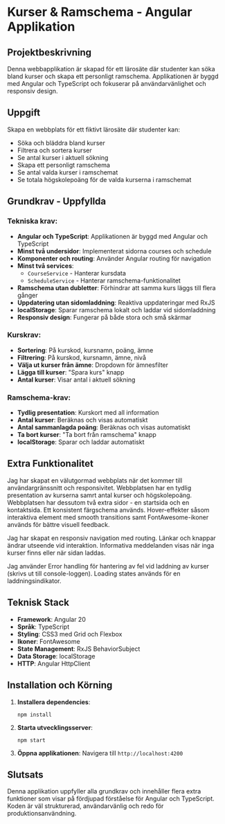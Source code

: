 # Kurser & Ramschema - Angular Applikation

## Projektbeskrivning

Denna webbapplikation är skapad för ett lärosäte där studenter kan söka bland kurser och skapa ett personligt ramschema. Applikationen är byggd med Angular och TypeScript och fokuserar på användarvänlighet och responsiv design.

## Uppgift

Skapa en webbplats för ett fiktivt lärosäte där studenter kan:

- Söka och bläddra bland kurser
- Filtrera och sortera kurser
- Se antal kurser i aktuell sökning
- Skapa ett personligt ramschema
- Se antal valda kurser i ramschemat
- Se totala högskolepoäng för de valda kurserna i ramschemat

## Grundkrav - Uppfyllda

### Tekniska krav:

- **Angular och TypeScript**: Applikationen är byggd med Angular och TypeScript
- **Minst två undersidor**: Implementerat sidorna courses och schedule
- **Komponenter och routing**: Använder Angular routing för navigation
- **Minst två services**:
  - `CourseService` - Hanterar kursdata
  - `ScheduleService` - Hanterar ramschema-funktionalitet
- **Ramschema utan dubletter**: Förhindrar att samma kurs läggs till flera gånger
- **Uppdatering utan sidomladdning**: Reaktiva uppdateringar med RxJS
- **localStorage**: Sparar ramschema lokalt och laddar vid sidomladdning
- **Responsiv design**: Fungerar på både stora och små skärmar

### Kurskrav:

- **Sortering**: På kurskod, kursnamn, poäng, ämne
- **Filtrering**: På kurskod, kursnamn, ämne, nivå
- **Välja ut kurser från ämne**: Dropdown för ämnesfilter
- **Lägga till kurser**: "Spara kurs" knapp
- **Antal kurser**: Visar antal i aktuell sökning

### Ramschema-krav:

- **Tydlig presentation**: Kurskort med all information
- **Antal kurser**: Beräknas och visas automatiskt
- **Antal sammanlagda poäng**: Beräknas och visas automatiskt
- **Ta bort kurser**: "Ta bort från ramschema" knapp
- **localStorage**: Sparar och laddar automatiskt

## Extra Funktionalitet

Jag har skapat en välutgormad webbplats när det kommer till användargränssnitt och responsivitet. Webbplatsen har en tydlig presentation av kurserna samrt antal kurser och högskolepoäng. Webbplatsen har dessutom två extra sidor - en startsida och en kontaktsida. Ett konsistent färgschema används. Hover-effekter såsom interaktiva element med smooth transitions samt FontAwesome-ikoner används för bättre visuell feedback.

Jag har skapat en responsiv navigation med routing. Länkar och knappar ändrar utseende vid interaktion. Informativa meddelanden visas när inga kurser finns eller när sidan laddas.

Jag använder Error handling för hantering av fel vid laddning av kurser (skrivs ut till console-loggen). Loading states används för en laddningsindikator.

## Teknisk Stack

- **Framework**: Angular 20
- **Språk**: TypeScript
- **Styling**: CSS3 med Grid och Flexbox
- **Ikoner**: FontAwesome
- **State Management**: RxJS BehaviorSubject
- **Data Storage**: localStorage
- **HTTP**: Angular HttpClient

## Installation och Körning

1. **Installera dependencies**:

   ```
   npm install
   ```

2. **Starta utvecklingsserver**:

   ```
   npm start
   ```

3. **Öppna applikationen**:
   Navigera till `http://localhost:4200`

## Slutsats

Denna applikation uppfyller alla grundkrav och innehåller flera extra funktioner som visar på fördjupad förståelse för Angular och TypeScript. Koden är väl strukturerad, användarvänlig och redo för produktionsanvändning.

